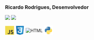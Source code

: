 <h3> Ricardo Rodrigues, Desenvolvedor </h3>

<div>
  
  <img height="180em" src="https://github-readme-stats.vercel.app/api?username=Microfugo&show_icons=true&theme=dracula&include_all_commits=true&count_private=true"/>
  <img height="180em" src="https://github-readme-stats.vercel.app/api/top-langs/?username=Microfugo&layout=compact&langs_count=16&theme=dracula"/>
  </div>

  <div style ="display: inline_block"><br>
    <img align="center" alt="JavaScript" height="30" width"40" src = "https://raw.githubusercontent.com/devicons/devicon/master/icons/javascript/javascript-original.svg">
    <img align="center" alt="CSS" height="30" width"40" src = "https://raw.githubusercontent.com/devicons/devicon/master/icons/css3/css3-original.svg">
    <img align="center" alt="HTML" height="30" width"40" src = "https://raw.githubusercontent.com/devicons/devicon/master/icons/html15/html15-original.svg">
    <img align="center" alt="" height="30" width"40" src = "https://raw.githubusercontent.com/devicons/devicon/master/icons/python/python-original.svg">
          
  </div>
  
  ##
